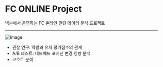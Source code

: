 # FC ONLINE Project
넥슨에서 운영하는 FC 온라인 관련 데이터 분석 프로젝트
*** 
![Image](https://github.com/user-attachments/assets/94a2f348-b7e5-40ed-ae74-60f7bb094b8f)

* 관찰 연구: 약발과 유저 평가점수의 관계
* A/B 테스트: 네드베드 포지션 변경 영향 분석
* 코호트 분석
